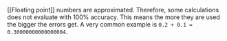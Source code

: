 [[Floating point]] numbers are approximated. Therefore, some calculations does not evaluate with 100% accuracy. This means the more they are used the bigger the errors get. A very common example is `0.2 + 0.1 = 0.30000000000000004`.